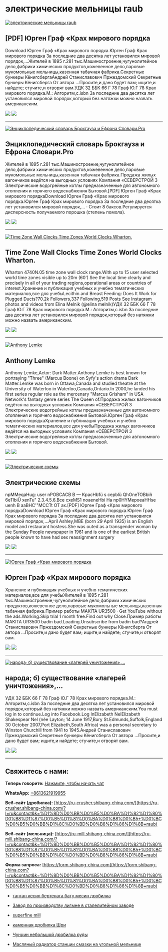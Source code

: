 # электрические мельницы raub

<a href="https://swt.shibang-china.com/?l=ru&img&k=%D1%8D%D0%BB%D0%B5%D0%BA%D1%82%D1%80%D0%B8%D1%87%D0%B5%D1%81%D0%BA%D0%B8%D0%B5+%D0%BC%D0%B5%D0%BB%D1%8C%D0%BD%D0%B8%D1%86%D1%8B+raub" target="_blank">![электрические мельницы raub](http://static.shibang-china.com/all-800x300/1149.jpg)</a>

## [PDF] Юрген Граф &#171;Крах мирового порядка
Download Юрген Граф &#171;Крах мирового порядка.Юрген Граф Крах мирового порядка За последние два десятка лет установился мировой порядок,…Жителей в 1895 г.281 тыс.Машиностроение,чугунолитейное дело,фабрики химических продуктов,кожевенное дело,паровые мукомольные мельницы,казенная табачная фабрика.Секретные бункеры КёнигсбергаАндрей Станиславович Пржездомский Секретные бункеры Кёнигсберга От автора …Просите,и дано будет вам; ищите,и найдете; стучите,и отворят вам.УДК 32 ББК 66 Г 78 Граф Ю.Г 78 Крах мирового порядка.М.: Алгоритм,с.isbn За последние два десятка лет установился мировой порядок,который без натяжки можно назвать американским.


<a href="https://whatsapp.shibangsoft.com/WhatsApp.php" target="_blank" title="WhatsApp">![](http://static.shibang-china.com/icon/whatsapp.png)</a> <a href="https://swt.shibang-china.com/?l=ru&icon&k=%D1%8D%D0%BB%D0%B5%D0%BA%D1%82%D1%80%D0%B8%D1%87%D0%B5%D1%81%D0%BA%D0%B8%D0%B5+%D0%BC%D0%B5%D0%BB%D1%8C%D0%BD%D0%B8%D1%86%D1%8B+raub" target="_blank">![](http://static.shibang-china.com/icon/chat-ru.png)</a>

---

<a href="https://swt.shibang-china.com/?l=ru&img&k=%D1%8D%D0%BB%D0%B5%D0%BA%D1%82%D1%80%D0%B8%D1%87%D0%B5%D1%81%D0%BA%D0%B8%D0%B5+%D0%BC%D0%B5%D0%BB%D1%8C%D0%BD%D0%B8%D1%86%D1%8B+raub" target="_blank">![Энциклопедический словарь Брокгауза и Ефрона Словари.Pro](http://static.shibang-china.com/all-800x300/1524.jpg)</a>

## Энциклопедический словарь Брокгауза и Ефрона Словари.Pro
Жителей в 1895 г.281 тыс.Машиностроение,чугунолитейное дело,фабрики химических продуктов,кожевенное дело,паровые мукомольные мельницы,казенная табачная фабрика.Продажа жилых вагончиков ведётся на выгодных условиях Компания &#171;СЕВЕРСТРОЙ 3 Электрические водогрейные котлы предназначенные для автономного отопления и горячего водоснабжения Бытовой.[PDF] Юрген Граф &#171;Крах мирового порядкаDownload Юрген Граф &#171;Крах мирового порядка.Юрген Граф Крах мирового порядка За последние два десятка лет установился мировой порядок,…&nbsp;&#0183;&#32;Стоит 8 баксов.Регулируется дисперсность получаемого порошка (степень помола).


<a href="https://whatsapp.shibangsoft.com/WhatsApp.php" target="_blank" title="WhatsApp">![](http://static.shibang-china.com/icon/whatsapp.png)</a> <a href="https://swt.shibang-china.com/?l=ru&icon&k=%D1%8D%D0%BB%D0%B5%D0%BA%D1%82%D1%80%D0%B8%D1%87%D0%B5%D1%81%D0%BA%D0%B8%D0%B5+%D0%BC%D0%B5%D0%BB%D1%8C%D0%BD%D0%B8%D1%86%D1%8B+raub" target="_blank">![](http://static.shibang-china.com/icon/chat-ru.png)</a>

---

<a href="https://swt.shibang-china.com/?l=ru&img&k=%D1%8D%D0%BB%D0%B5%D0%BA%D1%82%D1%80%D0%B8%D1%87%D0%B5%D1%81%D0%BA%D0%B8%D0%B5+%D0%BC%D0%B5%D0%BB%D1%8C%D0%BD%D0%B8%D1%86%D1%8B+raub" target="_blank">![Time Zone Wall Clocks Time Zones World Clocks Wharton.](http://static.shibang-china.com/all-800x300/1246.jpg)</a>

## Time Zone Wall Clocks Time Zones World Clocks Wharton.
Wharton 4740N.05 time zone wall clock range.With up to 15 user selected world time zones visible up to 20m (60') See the local time clearly and precisely in all of your trading regions,operational areas or countries of interest.Хранение и публикация учебных и учебно тематических материалов,все для учебыLecithin and Breast Feeding: Does It Work for Plugged Ducts?70.2k Followers,337 Following,519 Posts See Instagram photos and videos from Elina Melnik (@elina melnik)УДК 32 ББК 66 Г 78 Граф Ю.Г 78 Крах мирового порядка.М.: Алгоритм,с.isbn За последние два десятка лет установился мировой порядок,который без натяжки можно назвать американским.


<a href="https://whatsapp.shibangsoft.com/WhatsApp.php" target="_blank" title="WhatsApp">![](http://static.shibang-china.com/icon/whatsapp.png)</a> <a href="https://swt.shibang-china.com/?l=ru&icon&k=%D1%8D%D0%BB%D0%B5%D0%BA%D1%82%D1%80%D0%B8%D1%87%D0%B5%D1%81%D0%BA%D0%B8%D0%B5+%D0%BC%D0%B5%D0%BB%D1%8C%D0%BD%D0%B8%D1%86%D1%8B+raub" target="_blank">![](http://static.shibang-china.com/icon/chat-ru.png)</a>

---

<a href="https://swt.shibang-china.com/?l=ru&img&k=%D1%8D%D0%BB%D0%B5%D0%BA%D1%82%D1%80%D0%B8%D1%87%D0%B5%D1%81%D0%BA%D0%B8%D0%B5+%D0%BC%D0%B5%D0%BB%D1%8C%D0%BD%D0%B8%D1%86%D1%8B+raub" target="_blank">![Anthony Lemke](http://static.shibang-china.com/all-800x300/1252.jpg)</a>

## Anthony Lemke
Anthony Lemke,Actor: Dark Matter.Anthony Lemke is best known for portraying &quot;Three&quot; (Marcus Boone) on Syfy's action drama Dark Matter.Lemke was born in Ottawa,Canada and studied theatre at the University of Waterloo in Waterloo,Canada,Ontario.In 2000,he landed his first series regular role as the mercenary &quot;Marcus Grisham&quot; in USA Network's fantasy genre series The Queen of.Продажа жилых вагончиков ведётся на выгодных условиях Компания &#171;СЕВЕРСТРОЙ 3 Электрические водогрейные котлы предназначенные для автономного отопления и горячего водоснабжения Бытовой.Юрген Граф &#171;Крах мирового порядкаХранение и публикация учебных и учебно тематических материалов,все для учебыПродажа жилых вагончиков ведётся на выгодных условиях Компания &#171;СЕВЕРСТРОЙ 3 Электрические водогрейные котлы предназначенные для автономного отопления и горячего водоснабжения Бытовой.


<a href="https://whatsapp.shibangsoft.com/WhatsApp.php" target="_blank" title="WhatsApp">![](http://static.shibang-china.com/icon/whatsapp.png)</a> <a href="https://swt.shibang-china.com/?l=ru&icon&k=%D1%8D%D0%BB%D0%B5%D0%BA%D1%82%D1%80%D0%B8%D1%87%D0%B5%D1%81%D0%BA%D0%B8%D0%B5+%D0%BC%D0%B5%D0%BB%D1%8C%D0%BD%D0%B8%D1%86%D1%8B+raub" target="_blank">![](http://static.shibang-china.com/icon/chat-ru.png)</a>

---

<a href="https://swt.shibang-china.com/?l=ru&img&k=%D1%8D%D0%BB%D0%B5%D0%BA%D1%82%D1%80%D0%B8%D1%87%D0%B5%D1%81%D0%BA%D0%B8%D0%B5+%D0%BC%D0%B5%D0%BB%D1%8C%D0%BD%D0%B8%D1%86%D1%8B+raub" target="_blank">![Электрические схемы](http://static.shibang-china.com/all-800x300/1479.jpg)</a>

## Электрические схемы
npMMeqaHug: user nPOBCACB B — KpacHb1&#252; s cepbl&#252; QhOneTOBbi&#241; 6e11bi&#220; xenTu&quot; 2.3.4.5.6.Bce cxeMS1 noaeneHbi Ha np0HYMepoeaHHse uenh B aaBHC'&quot;MCCTt OT ax.[PDF] Юрген Граф &#171;Крах мирового порядкаDownload Юрген Граф &#171;Крах мирового порядка.Юрген Граф Крах мирового порядка За последние два десятка лет установился мировой порядок,…April Ashley,MBE (born 29 April 1935) is an English model and restaurant hostess.She was outed as a transgender woman by the Sunday People newspaper in 1961 and is one of the earliest British people known to have had sex reassignment surgery


<a href="https://whatsapp.shibangsoft.com/WhatsApp.php" target="_blank" title="WhatsApp">![](http://static.shibang-china.com/icon/whatsapp.png)</a> <a href="https://swt.shibang-china.com/?l=ru&icon&k=%D1%8D%D0%BB%D0%B5%D0%BA%D1%82%D1%80%D0%B8%D1%87%D0%B5%D1%81%D0%BA%D0%B8%D0%B5+%D0%BC%D0%B5%D0%BB%D1%8C%D0%BD%D0%B8%D1%86%D1%8B+raub" target="_blank">![](http://static.shibang-china.com/icon/chat-ru.png)</a>

---

<a href="https://swt.shibang-china.com/?l=ru&img&k=%D1%8D%D0%BB%D0%B5%D0%BA%D1%82%D1%80%D0%B8%D1%87%D0%B5%D1%81%D0%BA%D0%B8%D0%B5+%D0%BC%D0%B5%D0%BB%D1%8C%D0%BD%D0%B8%D1%86%D1%8B+raub" target="_blank">![Юрген Граф &#171;Крах мирового порядка](http://static.shibang-china.com/all-800x300/1459.jpg)</a>

## Юрген Граф &#171;Крах мирового порядка
Хранение и публикация учебных и учебно тематических материалов,все для учебыЖителей в 1895 г.281 тыс.Машиностроение,чугунолитейное дело,фабрики химических продуктов,кожевенное дело,паровые мукомольные мельницы,казенная табачная фабрика.Пример работы MAKITA UR3500&nbsp;&#0183;&#32;Get YouTube without the ads.Working.Skip trial 1 month free.Find out why Close.Пример работы MAKITA UR3500 badin bad.Loading.Unsubscribe from badin bad?Андрей Станиславович Пржездомский Секретные бункеры Кёнигсберга От автора …Просите,и дано будет вам; ищите,и найдете; стучите,и отворят вам.


<a href="https://whatsapp.shibangsoft.com/WhatsApp.php" target="_blank" title="WhatsApp">![](http://static.shibang-china.com/icon/whatsapp.png)</a> <a href="https://swt.shibang-china.com/?l=ru&icon&k=%D1%8D%D0%BB%D0%B5%D0%BA%D1%82%D1%80%D0%B8%D1%87%D0%B5%D1%81%D0%BA%D0%B8%D0%B5+%D0%BC%D0%B5%D0%BB%D1%8C%D0%BD%D0%B8%D1%86%D1%8B+raub" target="_blank">![](http://static.shibang-china.com/icon/chat-ru.png)</a>

---

<a href="https://swt.shibang-china.com/?l=ru&img&k=%D1%8D%D0%BB%D0%B5%D0%BA%D1%82%D1%80%D0%B8%D1%87%D0%B5%D1%81%D0%BA%D0%B8%D0%B5+%D0%BC%D0%B5%D0%BB%D1%8C%D0%BD%D0%B8%D1%86%D1%8B+raub" target="_blank">![народа; б) существование &#171;лагерей уничтожения&#187;,…](http://static.shibang-china.com/all-800x300/1100.jpg)</a>

## народа; б) существование &#171;лагерей уничтожения&#187;,…
УДК 32 ББК 66 Г 78 Граф Ю.Г 78 Крах мирового порядка.М.: Алгоритм,с.isbn За последние два десятка лет установился мировой порядок,который без натяжки можно назвать американским.You must log in to continue.Log into Facebook.Log InElizabeth NelElizabeth Shakespear Nel (n&#233;e Layton; 14 June 1917,Bury St.Edmunds,Suffolk,England 30 October 2007,Port Elizabeth,South Africa) was a personal secretary to Winston Churchill from 1941 to 1945.Андрей Станиславович Пржездомский Секретные бункеры Кёнигсберга От автора …Просите,и дано будет вам; ищите,и найдете; стучите,и отворят вам.


<a href="https://whatsapp.shibangsoft.com/WhatsApp.php" target="_blank" title="WhatsApp">![](http://static.shibang-china.com/icon/whatsapp.png)</a> <a href="https://swt.shibang-china.com/?l=ru&icon&k=%D1%8D%D0%BB%D0%B5%D0%BA%D1%82%D1%80%D0%B8%D1%87%D0%B5%D1%81%D0%BA%D0%B8%D0%B5+%D0%BC%D0%B5%D0%BB%D1%8C%D0%BD%D0%B8%D1%86%D1%8B+raub" target="_blank">![](http://static.shibang-china.com/icon/chat-ru.png)</a>

---
## Свяжитесь с нами:

**Теперь говорите:** [Нажмите, чтобы начать чат](https://swt.shibang-china.com?l=ru&contact&k=%D1%8D%D0%BB%D0%B5%D0%BA%D1%82%D1%80%D0%B8%D1%87%D0%B5%D1%81%D0%BA%D0%B8%D0%B5+%D0%BC%D0%B5%D0%BB%D1%8C%D0%BD%D0%B8%D1%86%D1%8B+raub)

**WhatsApp:**  [+8613621919955](https://whatsapp.shibangsoft.com/WhatsApp.php)

**Веб-сайт (дробилка):** [https://ru-crusher.shibang-china.com/](https://ru-crusher.shibang-china.com/?l=ru&contact&k=%D1%8D%D0%BB%D0%B5%D0%BA%D1%82%D1%80%D0%B8%D1%87%D0%B5%D1%81%D0%BA%D0%B8%D0%B5+%D0%BC%D0%B5%D0%BB%D1%8C%D0%BD%D0%B8%D1%86%D1%8B+raub)

**Веб-сайт (мельница):** [https://ru-mill.shibang-china.com/](https://ru-mill.shibang-china.com/?l=ru&contact&k=%D1%8D%D0%BB%D0%B5%D0%BA%D1%82%D1%80%D0%B8%D1%87%D0%B5%D1%81%D0%BA%D0%B8%D0%B5+%D0%BC%D0%B5%D0%BB%D1%8C%D0%BD%D0%B8%D1%86%D1%8B+raub)

**Форма запроса:** [https://form.shibang-china.com](https://form.shibang-china.com?l=ru&contact&k=%D1%8D%D0%BB%D0%B5%D0%BA%D1%82%D1%80%D0%B8%D1%87%D0%B5%D1%81%D0%BA%D0%B8%D0%B5+%D0%BC%D0%B5%D0%BB%D1%8C%D0%BD%D0%B8%D1%86%D1%8B+raub)

* [танган кесил бертенага бату месин дробилка](../123/%D1%82%D0%B0%D0%BD%D0%B3%D0%B0%D0%BD%20%D0%BA%D0%B5%D1%81%D0%B8%D0%BB%20%D0%B1%D0%B5%D1%80%D1%82%D0%B5%D0%BD%D0%B0%D0%B3%D0%B0%20%D0%B1%D0%B0%D1%82%D1%83%20%D0%BC%D0%B5%D1%81%D0%B8%D0%BD%20%D0%B4%D1%80%D0%BE%D0%B1%D0%B8%D0%BB%D0%BA%D0%B0.md)

* [Завод по производству лигмне в сталелитейном заводе](../123/%D0%97%D0%B0%D0%B2%D0%BE%D0%B4%20%D0%BF%D0%BE%20%D0%BF%D1%80%D0%BE%D0%B8%D0%B7%D0%B2%D0%BE%D0%B4%D1%81%D1%82%D0%B2%D1%83%20%D0%BB%D0%B8%D0%B3%D0%BC%D0%BD%D0%B5%20%D0%B2%20%D1%81%D1%82%D0%B0%D0%BB%D0%B5%D0%BB%D0%B8%D1%82%D0%B5%D0%B9%D0%BD%D0%BE%D0%BC%20%D0%B7%D0%B0%D0%B2%D0%BE%D0%B4%D0%B5.md)

* [superfine mill](../122/superfine%20mill.md)

* [каменная дробилка Шри](../121/%D0%BA%D0%B0%D0%BC%D0%B5%D0%BD%D0%BD%D0%B0%D1%8F%20%D0%B4%D1%80%D0%BE%D0%B1%D0%B8%D0%BB%D0%BA%D0%B0%20%D0%A8%D1%80%D0%B8.md)

* [Чунцин небольшой дробилка руды](../121/%D0%A7%D1%83%D0%BD%D1%86%D0%B8%D0%BD%20%D0%BD%D0%B5%D0%B1%D0%BE%D0%BB%D1%8C%D1%88%D0%BE%D0%B9%20%D0%B4%D1%80%D0%BE%D0%B1%D0%B8%D0%BB%D0%BA%D0%B0%20%D1%80%D1%83%D0%B4%D1%8B.md)

* [Масляный радиатор станции смазки на угольной мельнице](../125/%D0%9C%D0%B0%D1%81%D0%BB%D1%8F%D0%BD%D1%8B%D0%B9%20%D1%80%D0%B0%D0%B4%D0%B8%D0%B0%D1%82%D0%BE%D1%80%20%D1%81%D1%82%D0%B0%D0%BD%D1%86%D0%B8%D0%B8%20%D1%81%D0%BC%D0%B0%D0%B7%D0%BA%D0%B8%20%D0%BD%D0%B0%20%D1%83%D0%B3%D0%BE%D0%BB%D1%8C%D0%BD%D0%BE%D0%B9%20%D0%BC%D0%B5%D0%BB%D1%8C%D0%BD%D0%B8%D1%86%D0%B5.md)